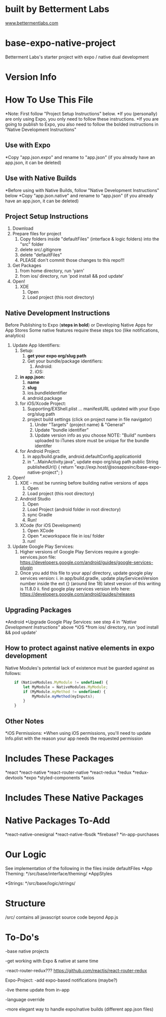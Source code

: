 # built by Betterment Labs
www.bettermentlabs.com

# base-expo-native-project
Betterment Labs's starter project with expo / native dual development

# Version Info

# How To Use This File
*Note: First follow "Project Setup Instructions" below.
*If you (personally) are only using Expo, you only need to follow these instructions.
*If you are going to publish to Expo, you also need to follow the bolded instructions in "Native Development Instructions"

## Use with Expo
*Copy "app.json.expo" and rename to "app.json" (if you already have an app.json, it can be deleted)

## Use with Native Builds
*Before using with Native Builds, follow "Native Development Instructions" below
*Copy "app.json.native" and rename to "app.json" (if you already have an app.json, it can be deleted)

## Project Setup Instructions
1. Download
2. Prepare files for project
    1. Copy folders inside "defaultFiles" (interface & logic folders) into the "src" folder
    2. delete src/.gitignore
    3. delete "defaultFiles"
    4. PLEASE don't commit those changes to this repo!!!
3. Get Packages
    1. from home directory, run 'yarn'
    2. from ios/ directory, run 'pod install && pod update'
4. Open!
    1. XDE
        1. Open
        2. Load project (this root directory)

## Native Development Instructions
Before Publishing to Expo (**steps in bold**) or Developing Native Apps for App Stores
Some native features require these steps too (like notifications, analytics)
1. Update App Identifiers:
    1. Setup:
        1. **get your expo org/slug path**
        2. Get your bundle/package identifiers:
            1. Android:
            2. iOS:
    2. **in app.json:**
        1. **name**
        2. **slug**
        3. ios.bundleIdentifier
        4. android.package
    3. for iOS/Xcode Project:
        1. Supporting/EXShell.plist ... manifestURL updated with your Expo org/slug path
        2. project build settings (click on project name in file navigator)
            1. Under "Targets" (project name) & "General"
            2. Update "bundle identifier"
            3. Update version info as you choose
                NOTE: "Build" numbers uploaded to iTunes store must be unique for the bundle identifer
    4. for Android Project:
        1. in app/build.gradle, android.defaultConfig.applicationId
        2. in "...MainActivity.java", update expo org/slug path
            public String publishedUrl() { return "exp://exp.host/@sosappsinc/base-expo-native-project"; }
3. Open!
    1. XDE - must be running before building native versions of apps
        1. Open
        2. Load project (this root directory)
    2. Android Studio
        1. Open
        2. Load Project (android folder in root directory)
        3. sync Gradle
        4. Run!
    3. XCode (for iOS Development)
        1. Open XCode
        2. Open *.xcworkspace file in ios/ folder
        3. run!
4. Update Google Play Services:
    1. Higher versions of Google Play Services require a google-services.json file:
        https://developers.google.com/android/guides/google-services-plugin
    2. Once you add this file to your app/ directory, update google play services version:
        i. in app/build.gradle, update playServicesVersion number inside the ext {} (around line 18)
            latest version of this writing is 11.8.0
        ii. find google play services version info here: https://developers.google.com/android/guides/releases

## Upgrading Packages
*Android
    *Upgrade Google Play Services: see step 4 in *"Native Development Instructions"* above
*iOS
    *from ios/ directory, run 'pod install && pod update' 

## How to protect against native elements in expo development
Native Modules's potential lack of existence must be guarded against as follows:
```javascript
    if (NativeModules.MyModule != undefined) {
        let MyModule = NativeModules.MyModule;
        if (MyModule.myMethod != undefined) {
            MyModule.myMethod(myInputs);
        }
    }
```

## Other Notes
*iOS Permissions:
    *When using iOS permissions, you'll need to update Info.plist with the reason your app needs the requested permission

# Includes These Packages
*react
*react-native
*react-router-native
*react-redux
*redux
*redux-devtools
*expo
*styled-components
*axios

# Includes These Native Packages

# Native Packages To-Add
*react-native-onesignal
*react-native-fbsdk
*firebase?
*in-app-purchases

# Our Logic
See implementation of the following in the files inside defaultFiles
*App Theming:
    */src/base/interface/theming/
    *AppStyles

*Strings:
    */src/base/logic/strings/

# Structure
/src/
contains all javascript source code beyond App.js

# To-Do's
-base native projects

-get working with Expo & native at same time

-react-router-redux???
https://github.com/reactjs/react-router-redux


Expo-Project:
-add expo-based notifications (maybe?)

-live theme update from in-app 

-language override

-more elegant way to handle expo/native builds (different app.json files)